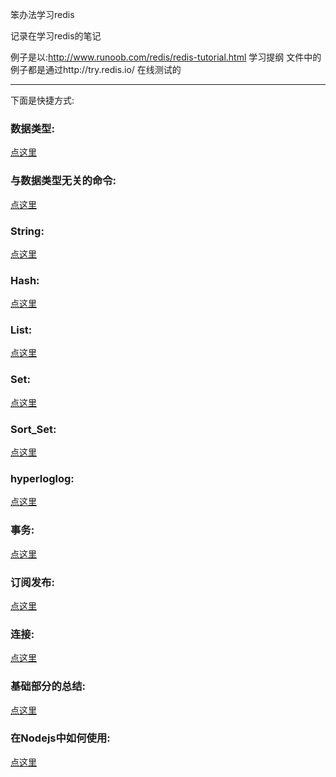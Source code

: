 笨办法学习redis

记录在学习redis的笔记

例子是以:http://www.runoob.com/redis/redis-tutorial.html 学习提纲
文件中的例子都是通过http://try.redis.io/ 在线测试的


-------------------------------------------------------------------------------------------
下面是快捷方式:
### 数据类型:
[点这里](https://github.com/daiyunchao/stupid_way_learn_redis/blob/master/1.%E6%95%B0%E6%8D%AE%E7%B1%BB%E5%9E%8B.md)


### 与数据类型无关的命令:
[点这里](https://github.com/daiyunchao/stupid_way_learn_redis/blob/master/2.Redis%E5%91%BD%E4%BB%A4_Key.md)


### String:
[点这里](https://github.com/daiyunchao/stupid_way_learn_redis/blob/master/3.Redis_String.md)


### Hash:
[点这里](https://github.com/daiyunchao/stupid_way_learn_redis/blob/master/Redis_Hash.md)


### List:
[点这里](https://github.com/daiyunchao/stupid_way_learn_redis/blob/master/Redis_List.md)



### Set:
[点这里](https://github.com/daiyunchao/stupid_way_learn_redis/blob/master/Redis_Set.md)


### Sort_Set:
[点这里](https://github.com/daiyunchao/stupid_way_learn_redis/blob/master/Redis_Sort_Set.md)


### hyperloglog:
[点这里](https://github.com/daiyunchao/stupid_way_learn_redis/blob/master/Redis_hyperloglog.md)


### 事务:
[点这里](https://github.com/daiyunchao/stupid_way_learn_redis/blob/master/Redis_%E4%BA%8B%E5%8A%A1.md)


### 订阅发布:
[点这里](https://github.com/daiyunchao/stupid_way_learn_redis/blob/master/Redis_%E8%AE%A2%E9%98%85%E5%8F%91%E5%B8%83.md)


### 连接:
[点这里](https://github.com/daiyunchao/stupid_way_learn_redis/blob/master/Redis_%E8%BF%9E%E6%8E%A5.md)



### 基础部分的总结:
[点这里](https://github.com/daiyunchao/stupid_way_learn_redis/blob/master/Redis_%E5%9F%BA%E7%A1%80%E9%83%A8%E5%88%86%E6%80%BB%E7%BB%93.md)

### 在Nodejs中如何使用:
[点这里](https://github.com/daiyunchao/stupid_way_learn_redis/blob/master/Redis_NodeJs%E5%A6%82%E4%BD%95%E4%BD%BF%E7%94%A8Redis.md)